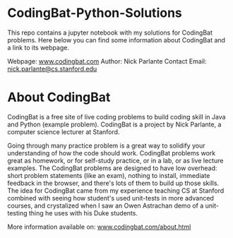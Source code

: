 # CodingBat-Python-Solutions
This repo contains a jupyter notebook with my solutions for CodingBat problems. Here below you can find some information about CodingBat and a link to its webpage.

Webpage: www.codingbat.com
Author:  Nick Parlante
Contact Email: nick.parlante@cs.stanford.edu

# About CodingBat

CodingBat is a free site of live coding problems to build coding skill in Java and Python (example problem). CodingBat is a project by Nick Parlante, a computer science lecturer at Stanford.

Going through many practice problem is a great way to solidify your understanding of how the code should work. CodingBat problems work great as homework, or for self-study practice, or in a lab, or as live lecture examples. The CodingBat problems are designed to have low overhead: short problem statements (like an exam), nothing to install, immediate feedback in the browser, and there's lots of them to build up those skills. The idea for CodingBat came from my experience teaching CS at Stanford combined with seeing how student's used unit-tests in more advanced courses, and crystalized when I saw an Owen Astrachan demo of a unit-testing thing he uses with his Duke students.

More information available on: www.codingbat.com/about.html
